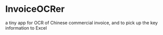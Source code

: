 # InvoiceOCRer
a tiny app for OCR of Chinese commercial invoice, and  to pick up the key information to Excel
